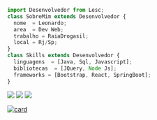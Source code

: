 ```js
import Desenvolvedor from Lesc;
class SobreMim extends Desenvolvedor {
  nome  = Leonardo;
  area  = Dev Web;
  trabalho = RaiaDrogasil;
  local = Rj/Sp;
}
class Skills extends Desenvolvedor {
  linguagens  = [Java, Sql, Javascript];
  bibliotecas  = [JQuery, Node Js];
  frameworks = [Bootstrap, React, SpringBoot];
}
```

<p align="left">
  <a href="#" alt="Gmail">
  <img src="https://img.shields.io/badge/-Gmail-FF0000?style=flat-square&labelColor=FF0000&logo=gmail&logoColor=white&link=leonscosta@rd.com.br" /></a>

  <a href="#" alt="Linkedin">
  <img src="https://img.shields.io/badge/-Linkedin-0e76a8?style=flat-square&logo=Linkedin&logoColor=white&link=https://www.linkedin.com/in/leonardosantosdev/" /></a>

  <a href="#" alt="WhatsApp">
  <img src="https://img.shields.io/badge/-WhatsApp-25d366?style=flat-square&labelColor=25d366&logo=whatsapp&logoColor=white&link=5521975917170"/></a>






[![card](https://github-readme-stats.vercel.app/api?username=lLeoSantos&theme=dark&show_icons=true)](https://github.com/anuraghazra/github-readme-stats)
